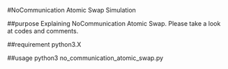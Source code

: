 #NoCommunication Atomic Swap Simulation

##purpose
Explaining NoCommunication Atomic Swap. 
Please take a look at codes and comments.

##requirement
python3.X

##usage
python3 no_communication_atomic_swap.py 
